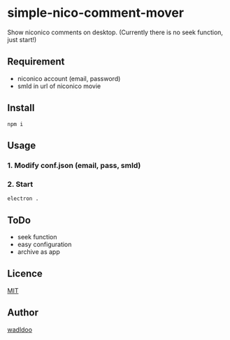 simple-nico-comment-mover
====

Show niconico comments on desktop.
(Currently there is no seek function, just start!)

## Requirement
- niconico account (email, password)
- smId in url of niconico movie

## Install
    npm i

## Usage
### 1. Modify conf.json (email, pass, smId)
### 2. Start
    electron .

## ToDo
- seek function
- easy configuration
- archive as app

## Licence

[MIT](http://www.opensource.org/licenses/mit-license.php)

## Author

[wadldoo](https://github.com/wadldoo)
